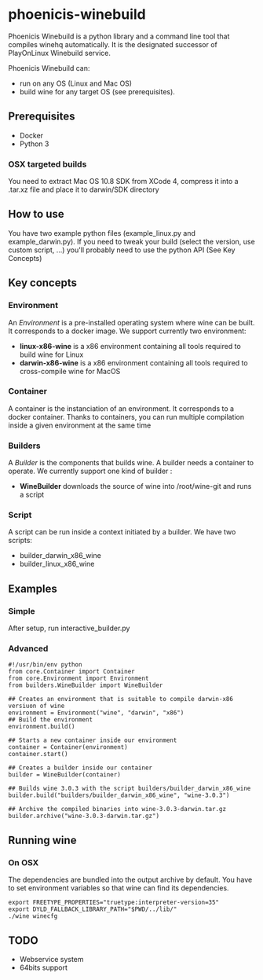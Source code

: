 
# phoenicis-winebuild
Phoenicis Winebuild is a python library and a command line tool that compiles winehq automatically. It is the designated successor of PlayOnLinux Winebuild service.

Phoenicis Winebuild can:
 - run on any OS (Linux and Mac OS)
 - build wine for any target OS (see prerequisites).

## Prerequisites
- Docker
- Python 3

### OSX targeted builds
You need to extract Mac OS 10.8 SDK from XCode 4, compress it into a .tar.xz file and place it to darwin/SDK directory  

## How to use
You have two example python files (example_linux.py and example_darwin.py). If you need to tweak your build (select the version, use custom script, ...) you'll probably need to use the python API (See Key Concepts)

## Key concepts
### Environment
An *Environment* is a pre-installed operating system where wine can be built. It corresponds to a docker image. We support currently two environment:

 - **linux-x86-wine** is a x86 environment containing all tools required to build wine for Linux
 - **darwin-x86-wine** is a x86 environment containing all tools required to cross-compile wine for MacOS

### Container
A container is the instanciation of an environment. It corresponds to a docker container. Thanks to containers, you can run multiple compilation inside a given environment at the same time

### Builders
A *Builder* is the components that builds wine. A builder needs a container to operate. We currently support one kind of builder :

 - **WineBuilder** downloads the source of wine into /root/wine-git and runs a script

### Script
A script can be run inside a context initiated by a builder. We have two scripts:
- builder_darwin_x86_wine
- builder_linux_x86_wine


## Examples 
### Simple
After setup, run interactive_builder.py

### Advanced

    #!/usr/bin/env python
    from core.Container import Container
    from core.Environment import Environment
    from builders.WineBuilder import WineBuilder

    ## Creates an environment that is suitable to compile darwin-x86 versiuon of wine
    environment = Environment("wine", "darwin", "x86")
    ## Build the environment
    environment.build()

    ## Starts a new container inside our environment
    container = Container(environment)
    container.start()

    ## Creates a builder inside our container
    builder = WineBuilder(container)

    ## Builds wine 3.0.3 with the script builders/builder_darwin_x86_wine
    builder.build("builders/builder_darwin_x86_wine", "wine-3.0.3")

    ## Archive the compiled binaries into wine-3.0.3-darwin.tar.gz
    builder.archive("wine-3.0.3-darwin.tar.gz")


## Running wine
### On OSX
The dependencies are bundled into the output archive by default.
You have to set environment variables so that wine can find its dependencies.

    export FREETYPE_PROPERTIES="truetype:interpreter-version=35"
    export DYLD_FALLBACK_LIBRARY_PATH="$PWD/../lib/"
    ./wine winecfg


## TODO
- Webservice system
- 64bits support
